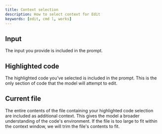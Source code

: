 ```yaml
---
title: Context selection
description: How to select context for Edit
keywords: [edit, cmd l, works]
---
```


## Input

The input you provide is included in the prompt.

## Highlighted code

The highlighted code you’ve selected is included in the prompt. This is the only section of code that the model will attempt to edit.

## Current file

The entire contents of the file containing your highlighted code selection are included as additional context. This gives the model a broader understanding of the code's environment. If the file is too large to fit within the context window, we will trim the file's contents to fit.
